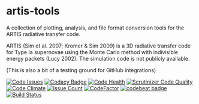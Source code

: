 # artis-tools

A collection of plotting, analysis, and file format conversion tools for the ARTIS radiative transfer code.

ARTIS (Sim et al. 2007; Kromer & Sim 2009) is a 3D radiative transfer code for Type Ia supernovae using the Monte Carlo method with indivisible energy packets (Lucy 2002). The simulation code is not publicly available.

(This is also a bit of a testing ground for GitHub integrations)

[![Code Issues](https://www.quantifiedcode.com/api/v1/project/be02174519b14c45bcd765b468be6ee4/badge.svg)](https://www.quantifiedcode.com/app/project/be02174519b14c45bcd765b468be6ee4)
[![Codacy Badge](https://api.codacy.com/project/badge/Grade/0f734c97b7fa4a75bbfbec2bba06686a)](https://www.codacy.com/app/luke-shingles/artis-tools?utm_source=github.com&amp;utm_medium=referral&amp;utm_content=lukeshingles/artis-tools&amp;utm_campaign=Badge_Grade)
[![Code Health](https://landscape.io/github/lukeshingles/artistools/master/landscape.svg?style=flat)](https://landscape.io/github/lukeshingles/artistools/master)
[![Scrutinizer Code Quality](https://scrutinizer-ci.com/g/lukeshingles/artistools/badges/quality-score.png?b=master)](https://scrutinizer-ci.com/g/lukeshingles/artistools/?branch=master)
[![Code Climate](https://codeclimate.com/github/lukeshingles/artistools/badges/gpa.svg)](https://codeclimate.com/github/lukeshingles/artistools)
[![Issue Count](https://codeclimate.com/github/lukeshingles/artistools/badges/issue_count.svg)](https://codeclimate.com/github/lukeshingles/artistools)
[![CodeFactor](https://www.codefactor.io/repository/github/lukeshingles/artistools/badge)](https://www.codefactor.io/repository/github/lukeshingles/artistools)
[![codebeat badge](https://codebeat.co/badges/15bb2261-abc6-4cab-adf5-b8f7a6cc49c7)](https://codebeat.co/projects/github-com-lukeshingles-artis-tools-master)
[![Build Status](https://travis-ci.org/lukeshingles/artistools.svg?branch=master)](https://travis-ci.org/lukeshingles/artistools)